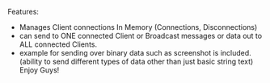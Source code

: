 Features: 
- Manages Client connections In Memory (Connections, Disconnections)
- can send to ONE connected Client or Broadcast messages or data out to ALL connected Clients.
- example for sending over binary data such as screenshot is included. (ability to send different types of data other than just basic string text)
Enjoy Guys!​
